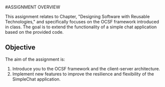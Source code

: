 #ASSIGNMENT OVERVIEW

This assignment relates to Chapter, "Designing Software with Reusable Technologies," and specifically focuses on the OCSF framework introduced in class. The goal is to extend the functionality of a simple chat application based on the provided code.

## Objective

The aim of the assignment is:  

1. Introduce you to the OCSF framework and the client-server architecture.  
2. Implement new features to improve the resilience and flexibility of the SimpleChat application.
